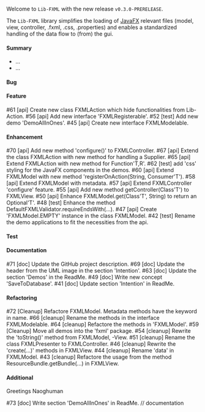 Welcome to `Lib-FXML` with the new release `v0.3.0-PRERELEASE`.

The `Lib-FXML` library simplifies the loading of [JavaFX] relevant files (model, 
view, controller, .fxml, .css, .properties) and enables a standardized handling 
of the data flow to (from) the gui.



#### Summary
* ...
* ...



#### Bug



#### Feature
#61 [api] Create new class FXMLAction which hide functionalities from Lib-Action.
#56 [api] Add new interface 'FXMLRegisterable'.
#52 [test] Add new demo 'DemoAllInOnes'.
#45 [api] Create new interface FXMLModelable.



#### Enhancement
#70 [api] Add new method 'configure()' to FXMLController.
#67 [api] Extend the class FXMLAction with new method for handling a Supplier.
#65 [api] Extend FXMLAction with new method for Function'T,R'.
#62 [test] add 'css' styling for the JavaFX components in the demos.
#60 [api] Extend FXMLModel with new method 'registerOnAction(String, Consumer'T').
#58 [api] Extend FXMLModel with metadata.
#57 [api] Extend FXMLController 'configure' feature.
#55 [api] Add new method getController(Class'T') to FXMLView.
#50 [api] Enhance FXMLModel.get(Class'T', String) to return an Optional'T'.
#48 [test] Enhance the method DefaultFXMLValidator.requireEndsWith(...).
#47 [api] Create 'FXMLModel.EMPTY' instance in the class FXMLModel.
#42 [test] Rename the demo applications to fit the necessities from the api.



#### Test



#### Documentation
#71 [doc] Update the GitHub project description.
#69 [doc] Update the header from the UML image in the section 'Intention'.
#63 [doc] Update the section 'Demos' in the ReadMe.
#49 [doc] Write new concept 'SaveToDatabase'.
#41 [doc] Update section 'Intention' in ReadMe.



#### Refactoring
#72 [Cleanup] Refactore FXMLModel. Metadata methods have the keyword in name.
#66 [cleanup] Rename the methods in the interface FXMLModelable.
#64 [cleanup] Refactore the methods in 'FXMLModel'.
#59 [Cleanup] Move all demos into the 'fxml' package.
#54 [cleanup] Rewrite the 'toString()' method from FXMLModel, -View.
#51 [cleanup] Rename the class FXMLPresenter to FXMLController.
#46 [cleanup] Rewrite the 'create(...)' methods in FXMLView.
#44 [cleanup] Rename 'data' in FXMLModel.
#43 [cleanup] Refactore the usage from the method ResourceBundle.getBundle(...) in FXMLView.



#### Additional



Greetings
Naoghuman



[//]: # (Issues which will be integrated in this release)
#73 [doc] Write section 'DemoAllInOnes' in ReadMe. // documentation



[//]: # (Links)
[JavaFX]:http://docs.oracle.com/javase/8/javase-clienttechnologies.htm
